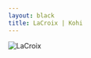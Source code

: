 ```yaml
---
layout: black
title: LaCroix | Kohi
---
```

![LaCroix](https://bn3pap090files.storage.live.com/y4mPykU-O-d0T_L_oUj2DFnr3lkW4ZrvPPTJloOyZlYfkFDQ9DjU6k6exQzCX8jB7xYbpDb2cS8euegJF5Gko0csHLlPFo_dlF7ojk3gzHnVVwfK4OFwDpGmlywxtl0HuOGRrQRXLLewcr07hZy-1-58HcPI3AYUqH3gbZwc5gmGeOvWRCFzjR4Y838F9w6EKao?width=1024&height=1024&cropmode=none)
